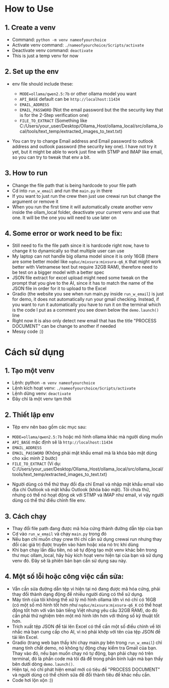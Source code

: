 # How to Use

## 1. Create a venv
- Command: `python -m venv nameofyourchoice`
- Activate venv command: `./nameofyourchoice/Scripts/activate`
- Deactivate venv command: `deactivate`
- This is just a temp venv for now




## 2. Set up the env
- env file should include these:
    + `MODE=ollama/qwen2.5:7b` or other ollama model you want            
    + `API_BASE`     default can be `http://localhost:11434`
    + `EMAIL_ADDRESS`
    + `EMAIL_PASSWORD` (Not the email password but the the security key that is for the 2-Step verification one)
    + `FILE_TO_EXTRACT` (Something like C:/Users/your_user/Desktop/Ollama_Host/ollama_local/src/ollama_local/tools/text_temp/extracted_images_to_text.txt)

- You can try to change Email address and Email password to outlook address and outlook password (the security key one). I have not try it yet, but it might be able to work just fine with STMP and IMAP like email, so you can try to tweak that env a bit.




## 3. How to run
- Change the file path that is being hardcode to your file path
- Cd into `run_w_email` and run the `main.py` in there
- If you want to just run the crew then just use crewai run but change the argument or remove it
- When you run the first time it will automatically create another venv inside the ollam_local folder, deactivate your current venv and use that one. It will be the one you will need to use later on





## 4. Some error or work need to be fix:
- Still need to fix the file path since it is hardcode right now, have to change it to dynamically so that multiple user can use
- My laptop can not handle big ollama model since it is only 16GB (there are some better model like `nqduc/mixsura:mixsura-q6_K` that might work better with Vietnamese text but require 32GB RAM), therefore need to be test on a bigger model with a better spec
- JSON file extract for excel upload might need some tweak on the prompt that you give to the AI, since it has to match the name of the JSON file in order for it to upload to the Excel
- Gradio (the website you see when run main.py inside `run_w_email`) is just for demo, it does not automatically run your gmail checking. Instead, if you want to run it automatically you have to run it on the terminal which is the code I put as a comment you see down below the `demo.launch()` line
- Right now it is also only detect new email that has the title "PROCESS DOCUMENT" can be change to another if needed
- Messy code :))








# Cách sử dụng

## 1. Tạo một venv
- Lệnh: python `-m venv nameofyourchoice`
- Lệnh kích hoạt venv: `./nameofyourchoice/Scripts/activate`
- Lệnh dừng venv: `deactivate`
- Đây chỉ là một venv tạm thời

## 2. Thiết lập env
- Tệp env nên bao gồm các mục sau:
+ `MODE=ollama/qwen2.5:7b` hoặc mô hình ollama khác mà người dùng muốn
+ `API_BASE` mặc định sẽ là `http://localhost:11434`
+ `EMAIL_ADDRESS`
+ `EMAIL_PASSWORD` (Không phải mật khẩu email mà là khóa bảo mật dùng cho xác minh 2 bước)
+ `FILE_TO_EXTRACT` (Ví dụ: C:/Users/your_user/Desktop/Ollama_Host/ollama_local/src/ollama_local/tools/text_temp/extracted_images_to_text.txt)

- Người dùng có thể thử thay đổi địa chỉ Email và nhập mật khẩu email vào địa chỉ Outlook và mật khẩu Outlook (khóa bảo mật). Tôi chưa thử, nhưng có thể nó hoạt động ok với STMP và IMAP như email, vì vậy người dùng có thể thử điều chỉnh file env.

## 3. Cách chạy
- Thay đổi file path đang được mã hóa cứng thành đường dẫn tệp của bạn
- Cd vào `run_w_email` và chạy `main.py` trong đó
- Nếu bạn chỉ muốn chạy crew thì chỉ cần sử dụng crewai run nhưng thay đổi các giá trị được truyền vào hàm hoặc xóa nó trc khi dùng
- Khi bạn chạy lần đầu tiên, nó sẽ tự động tạo một venv khác bên trong thư mục ollam_local, hãy hủy kích hoạt venv hiện tại của bạn và sử dụng venv đó. Đây sẽ là phiên bản bạn cần sử dụng sau này.

## 4. Một số lỗi hoặc công việc cần sửa:
- Vẫn cần sửa đường dẫn tệp vì hiện tại nó đang được mã hóa cứng, phải thay đổi thành dạng động để nhiều người dùng có thể sử dụng.
- Máy tính của tôi không thể xử lý mô hình ollama lớn vì nó chỉ có 16GB (có một số mô hình tốt hơn như `nqduc/mixsura:mixsura-q6_K` có thể hoạt động tốt hơn với văn bản tiếng Việt nhưng yêu cầu 32GB RAM), do đó cần phải thử nghiệm trên một mô hình lớn hơn với thông số kỹ thuật tốt hơn.
- Trích xuất tệp JSON để tải lên Excel có thể cần một số điều chỉnh về lời nhắc mà bạn cung cấp cho AI, vì nó phải khớp với tên của tệp JSON để tải lên Excel.
- Gradio (trang web bạn thấy khi chạy main.py bên trong `run_w_email`) chỉ mang tính chất demo, nó không tự động chạy kiểm tra Gmail của bạn. Thay vào đó, nếu bạn muốn chạy nó tự động, bạn phải chạy nó trên terminal, đó là phần code mà tôi đã để trong phần bình luận mà bạn thấy bên dưới dòng `demo.launch()`.
- Hiện tại, nó chỉ phát hiện email mới có tiêu đề "PROCESS DOCUMENT" và người dùng có thể chỉnh sửa để đổi thành tiêu đề khác nếu cần.
- Code hơi lộn xộn :))



